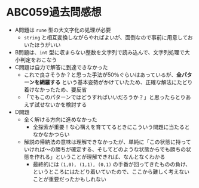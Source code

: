 # ABC059過去問感想

- A問題は `rune` 型の大文字化の処理が必要
    - `string` と相互変換しながらやればよいが、面倒なので事前に用意しておいたほうがいい
- B問題は、`int` 型に収まらない整数を文字列で読み込んで、文字列処理で大小判定をおこなう
- C問題は自力で解答に到達できなかった
    - これで良さそうか？と思った手法が50％ぐらいはあっているが、**全パターンを網羅する** という基本姿勢がかけていたため、正確な解法にたどり着けなかったため、要反省
    - 「でもこのパターンではどうすればいいだろうか？」と思ったらとりあえず試せないかを検討する
- D問題
    - 全く解ける方向に進めなかった
        - 全探索が重要！な心構えを育ててるときにこういう問題に当たるとなかなかつらい
    - 解説の帰納法の意味は理解できなかったが、単純に「この状態に持っていければ〜の勝ちが確定する、そしてどのような状態からでも勝ちの状態を作れる」ということが理解できれば、なんとなくわかる
        - 最終的には `(1,0), (1,1), (0,1)` の手番が回ってきたものの負け、というところにはたどり着いていたので、ここから難しく考えないことが重要だったかもしれない
